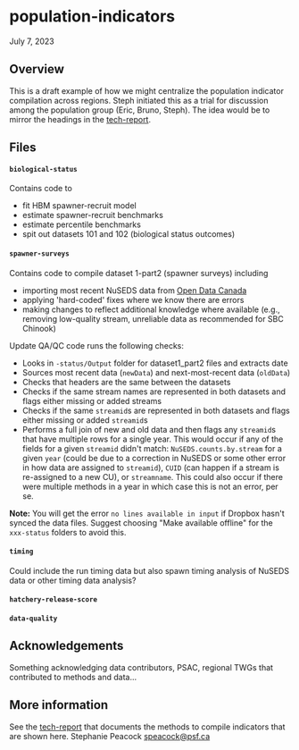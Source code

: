# population-indicators

July 7, 2023

## Overview

This is a draft example of how we might centralize the population indicator compilation across regions. Steph initiated this as a trial for discussion among the population group (Eric, Bruno, Steph). The idea would be to mirror the headings in the [tech-report](https://bookdown.org/salmonwatersheds/tech-report/).

## Files

#### `biological-status`

Contains code to
* fit HBM spawner-recruit model
* estimate spawner-recruit benchmarks
* estimate percentile benchmarks
* spit out datasets 101 and 102 (biological status outcomes)

#### `spawner-surveys`

Contains code to compile dataset 1-part2 (spawner surveys) including
* importing most recent NuSEDS data from [Open Data Canada](https://open.canada.ca/data/en/dataset/c48669a3-045b-400d-b730-48aafe8c5ee6)
* applying 'hard-coded' fixes where we know there are errors
* making changes to reflect additional knowledge where available (e.g., removing low-quality stream, unreliable data as recommended for SBC Chinook)

Update QA/QC code runs the following checks:
* Looks in `-status/Output` folder for dataset1_part2 files and extracts date
* Sources most recent data (`newData`) and next-most-recent data (`oldData`)
* Checks that headers are the same between the datasets
* Checks if the same stream names are represented in both datasets and flags either missing or added streams
* Checks if the same `streamid`s are represented in both datasets and flags either missing or added `streamid`s
* Performs a full join of new and old data and then flags any `streamid`s that have multiple rows for a single year. This would occur if any of the fields for a given `streamid` didn't match: `NuSEDS.counts.by.stream` for a given `year` (could be due to a correction in NuSEDS or some other error in how data are assigned to `streamid`), `CUID` (can happen if a stream is re-assigned to a new CU), or `streamname`. This could also occur if there were multiple methods in a year in which case this is not an error, per se.

**Note:** You will get the error `no lines available in input` if Dropbox hasn't synced the data files. Suggest choosing "Make available offline" for the `xxx-status` folders to avoid this.

#### `timing`

Could include the run timing data but also spawn timing analysis of NuSEDS data or other timing data analysis?

#### `hatchery-release-score`

#### `data-quality`


## Acknowledgements

Something acknowledging data contributors, PSAC, regional TWGs that contributed to methods and data...

## More information

See the [tech-report](https://bookdown.org/salmonwatersheds/tech-report/) that documents the methods to compile indicators that are shown here.
Stephanie Peacock <speacock@psf.ca>
